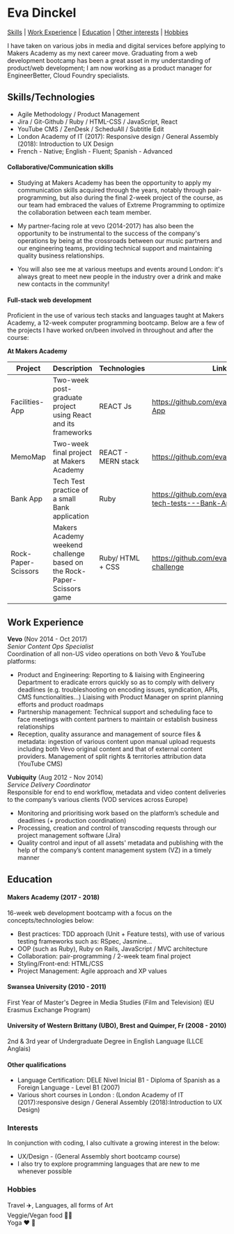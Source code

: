 # Eva Dinckel

[Skills](#skills)  |  [Work Experience](#work_experience) |  [Education](#education)  |  [Other interests](#interests)  |  [Hobbies](#hobbies)


I have taken on various jobs in media and digital services before applying to Makers Academy as my next career move.
Graduating from a web development bootcamp has been a great asset in my understanding of product/web development; I am now working as a product manager for EngineerBetter, Cloud Foundry specialists.


<a name="skills"></a>
## Skills/Technologies

- Agile Methodology / Product Management
- Jira / Git-Github / Ruby / HTML-CSS / JavaScript, React
- YouTube CMS / ZenDesk / ScheduAll / Subtitle Edit
- London Academy of IT (2017): Responsive design / General Assembly (2018): Introduction to UX Design
- French - Native; English - Fluent; Spanish - Advanced


#### Collaborative/Communication skills

- Studying at Makers Academy has been the opportunity to apply my communication skills acquired through the years, notably through pair-programming, but also during the final 2-week project of the course, as our team had embraced the values of Extreme Programming to optimize the collaboration between each team member.

 - My partner-facing role at vevo (2014-2017) has also been the opportunity to be instrumental to the success of the company's operations by being at the crossroads between our music partners and our engineering teams, providing technical support and maintaining quality business relationships.

- You will also see me at various meetups and events around London: it's always great to meet new people in the industry over a drink and make new contacts in the community!


#### Full-stack web development


Proficient in the use of various tech stacks and languages taught at Makers Academy, a 12-week computer programming bootcamp.
Below are a few of the projects I have worked on/been involved in throughout and after the course:

**At Makers Academy**

Project      | Description                | Technologies | Link
------------ | -------------------------- | ------------ |---------
Facilities-App| Two-week post-graduate project using React and its frameworks| REACT Js| https://github.com/evadinckel/Facilities-App
MemoMap | Two-week final project at Makers Academy | REACT - MERN stack | https://github.com/evadinckel/memomap
Bank App| Tech Test practice of a small Bank application | Ruby | https://github.com/evadinckel/week10-tech-tests---Bank-App--
Rock-Paper-Scissors| Makers Academy weekend challenge based on the Rock-Paper-Scissors game  | Ruby/ HTML + CSS | https://github.com/evadinckel/rps-challenge



<a name="work_experience"></a>
## Work Experience

**Vevo** (Nov 2014 - Oct 2017)    
*Senior Content Ops Specialist*  
Coordination of all non-US video operations on both Vevo & YouTube
platforms:

 - Product and Engineering:
Reporting to & liaising with Engineering Department to eradicate errors quickly so as to comply with delivery deadlines (e.g. troubleshooting on encoding issues, syndication, APIs, CMS functionalities...)
Liaising with Product Manager on sprint planning efforts and product roadmaps
 - Partnership management:
Technical support and scheduling face to face meetings with content partners to maintain or establish business relationships
- Reception, quality assurance and management of source files & metadata:
ingestion of various content upon manual upload requests including both Vevo original content and that of external content providers. Management of split rights & territories attribution data (YouTube CMS)


**Vubiquity** (Aug 2012 - Nov 2014)   
*Service Delivery Coordinator*  
Responsible for end to end workflow, metadata and video content
deliveries to the company’s various clients (VOD services across Europe)

- Monitoring and prioritising work based on the platform’s schedule and
deadlines (+ production coordination)
- Processing, creation and control of transcoding requests through our
project management software (Jira)
- Quality control and input of all assets'​ metadata and publishing with the help of the
company’s content management system (VZ) in a timely manner


<a name="education"></a>
## Education

#### Makers Academy (2017 - 2018)
16-week web development bootcamp with a focus on the concepts/technologies below:

- Best practices:
  TDD approach (Unit + Feature tests), with use of various testing frameworks such as: RSpec, Jasmine...
- OOP (such as Ruby), Ruby on Rails, JavaScript / MVC architecture
- Collaboration: pair-programming / 2-week team final project
- Styling/Front-end: HTML/CSS
- Project Management: Agile approach and XP values


#### Swansea University (2010 - 2011)
First Year of Master's Degree in Media Studies (Film and Television) (EU Erasmus Exchange Program)

#### University of Western Brittany (UBO), Brest and Quimper, Fr (2008 - 2010)
2nd & 3rd year of Undergraduate Degree in English Language (LLCE Anglais)



#### Other qualifications

- Language Certification: DELE Nivel Inicial B1 - Diploma of Spanish as a Foreign Language - Level B1 (2007)
- Various short courses in London : (London Academy of IT (2017):responsive design / General Assembly (2018):Introduction to UX Design)


<a name="interests"></a>
### Interests

In conjunction with coding, I also cultivate a growing interest in the below:

- UX/Design - (General Assembly short bootcamp course)
- I also try to explore programming languages that are new to me whenever possible


<a name="hobbies"></a>
### Hobbies
Travel :airplane:, Languages, all forms of Art</br>
Veggie/Vegan food :pizza::stew:</br>
Yoga :heart: :pray:</br>

